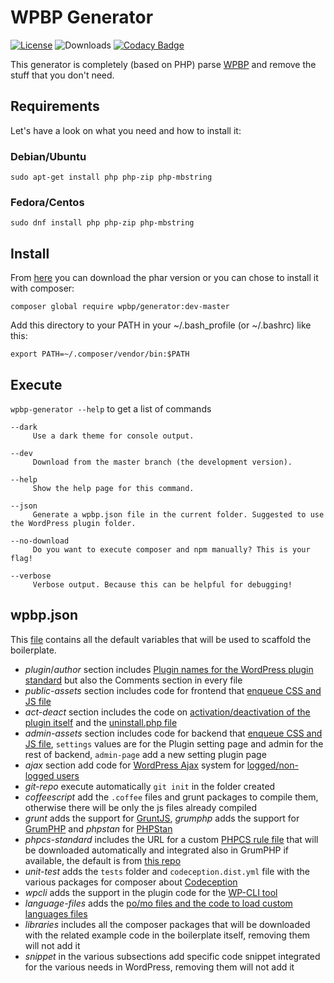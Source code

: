 # WPBP Generator
[![License](https://img.shields.io/badge/License-GPL%20v3-blue.svg)](http://www.gnu.org/licenses/gpl-3.0)
![Downloads](https://img.shields.io/packagist/dt/wpbp/generator.svg) [![Codacy Badge](https://api.codacy.com/project/badge/Grade/7dea19a435514ccd9079f614dacfda46)](https://www.codacy.com/gh/WPBP/generator?utm_source=github.com&amp;utm_medium=referral&amp;utm_content=WPBP/generator&amp;utm_campaign=Badge_Grade)

This generator is completely (based on PHP) parse [WPBP](https://github.com/WPBP/WordPress-Plugin-Boilerplate-Powered) and remove the stuff that you don't need.

## Requirements

Let's have a look on what you need and how to install it:

### Debian/Ubuntu

`sudo apt-get install php php-zip php-mbstring`

### Fedora/Centos

`sudo dnf install php php-zip php-mbstring`

## Install

From [here](https://github.com/WPBP/generator/releases) you can download the phar version or you can chose to install it with composer:

`composer global require wpbp/generator:dev-master`

Add this directory to your PATH in your ~/.bash_profile (or ~/.bashrc) like this:

`export PATH=~/.composer/vendor/bin:$PATH`

## Execute

`wpbp-generator --help` to get a list of commands

```
--dark
     Use a dark theme for console output.

--dev
     Download from the master branch (the development version).

--help
     Show the help page for this command.

--json
     Generate a wpbp.json file in the current folder. Suggested to use the WordPress plugin folder.

--no-download
     Do you want to execute composer and npm manually? This is your flag!

--verbose
     Verbose output. Because this can be helpful for debugging!
```

## wpbp.json

This [file](https://github.com/WPBP/generator/blob/master/generator/wpbp.json) contains all the default variables that will be used to scaffold the boilerplate.  

* *plugin*/*author* section includes [Plugin names for the WordPress plugin standard](https://developer.wordpress.org/plugins/plugin-basics/header-requirements/) but also the Comments section in every file
* *public-assets* section includes code for frontend that [enqueue CSS and JS file](https://developer.wordpress.org/plugins/javascript/enqueuing/#enqueue-script)
* *act-deact* section includes the code on [activation/deactivation of the plugin itself](https://developer.wordpress.org/plugins/plugin-basics/activation-deactivation-hooks/) and the [uninstall.php file](https://developer.wordpress.org/plugins/plugin-basics/uninstall-methods/#method-2-uninstall-php)
* *admin-assets* section includes code for backend that [enqueue CSS and JS file](https://developer.wordpress.org/plugins/javascript/enqueuing/#enqueue-script), `settings` values are for the Plugin setting page and admin for the rest of backend, `admin-page` add a new setting plugin page
* *ajax* section add code for [WordPress Ajax](https://codex.wordpress.org/AJAX_in_Plugins) system for [logged/non-logged users](https://developer.wordpress.org/plugins/javascript/enqueuing/#ajax-action)
* *git-repo* execute automatically `git init` in the folder created
* *coffeescript* add the `.coffee` files and grunt packages to compile them, otherwise there will be only the js files already compiled
* *grunt* adds the support for [GruntJS](https://gruntjs.com/), *grumphp* adds the support for [GrumPHP](https://github.com/phpro/grumphp) and *phpstan* for [PHPStan](https://github.com/phpstan/phpstan)
* *phpcs-standard* includes the URL for a custom [PHPCS rule file](https://github.com/squizlabs/PHP_CodeSniffer) that will be downloaded automatically and integrated also in GrumPHP if available, the default is from [this repo](https://github.com/codeatcode/codeatcs)
* *unit-test* adds the `tests` folder and `codeception.dist.yml` file with the various packages for composer about [Codeception](https://codeception.com/)
* *wpcli* adds the support in the plugin code for the [WP-CLI tool](https://wp-cli.org/)
* *language-files* adds the [po/mo files and the code to load custom languages files](https://developer.wordpress.org/plugins/internationalization/how-to-internationalize-your-plugin/)
* *libraries* includes all the composer packages that will be downloaded with the related example code in the boilerplate itself, removing them will not add it
* *snippet* in the various subsections add specific code snippet integrated for the various needs in WordPress, removing them will not add it